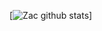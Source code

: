 [![Zac github stats](https://github-readme-stats.vercel.app/api?username=7a6163&show_icons=true&theme=onedark)]


